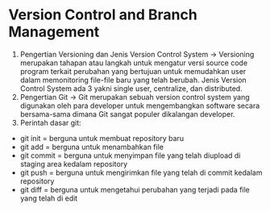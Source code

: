 # Version Control and Branch Management 

1. Pengertian Versioning dan Jenis Version Control System -> Versioning merupakan tahapan atau langkah untuk mengatur versi source code program terkait perubahan yang bertujuan untuk memudahkan user dalam memonitoring file-file baru yang telah berubah. Jenis Version Control System ada 3 yakni single user, centralize, dan distributed.
2. Pengertian Git -> Git merupakan sebuah version control system yang digunakan oleh para developer untuk mengembangkan software secara bersama-sama dimana Git sangat populer dikalangan developer.
3. Perintah dasar git:
  - git init = berguna untuk membuat repository baru
  - git add = berguna untuk menambahkan file
  - git commit = berguna untuk menyimpan file yang telah diupload di staging area kedalam repository
  - git push = berguna untuk mengirimkan file yang telah di commit kedalam repository
  - git diff = berguna untuk mengetahui perubahan yang terjadi pada file yang telah di edit 